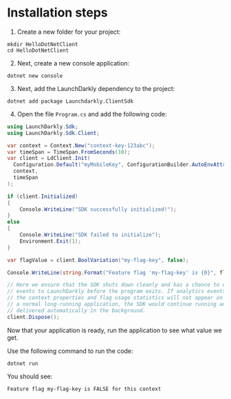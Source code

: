 # Installation steps
1. Create a new folder for your project:
```shell
mkdir HelloDotNetClient
cd HelloDotNetClient
```

2. Next, create a new console application:
```shell
dotnet new console
```

3. Next, add the LaunchDarkly dependency to the project:
```shell
dotnet add package Launchdarkly.ClientSdk
```

4. Open the file `Program.cs` and add the following code:
```csharp
using LaunchDarkly.Sdk;
using LaunchDarkly.Sdk.Client;

var context = Context.New("context-key-123abc");
var timeSpan = TimeSpan.FromSeconds(10);
var client = LdClient.Init(
  Configuration.Default("myMobileKey", ConfigurationBuilder.AutoEnvAttributes.Enabled),
  context,
  timeSpan
);

if (client.Initialized)
{
    Console.WriteLine("SDK successfully initialized!");
}
else
{
    Console.WriteLine("SDK failed to initialize");
    Environment.Exit(1);
}

var flagValue = client.BoolVariation("my-flag-key", false);

Console.WriteLine(string.Format("Feature flag 'my-flag-key' is {0}", flagValue));

// Here we ensure that the SDK shuts down cleanly and has a chance to deliver analytics
// events to LaunchDarkly before the program exits. If analytics events are not delivered,
// the context properties and flag usage statistics will not appear on your dashboard. In
// a normal long-running application, the SDK would continue running and events would be
// delivered automatically in the background.
client.Dispose();
```

Now that your application is ready, run the application to see what value we get.

Use the following command to run the code:
```shell
dotnet run
```

You should see:

`Feature flag my-flag-key is FALSE for this context`
